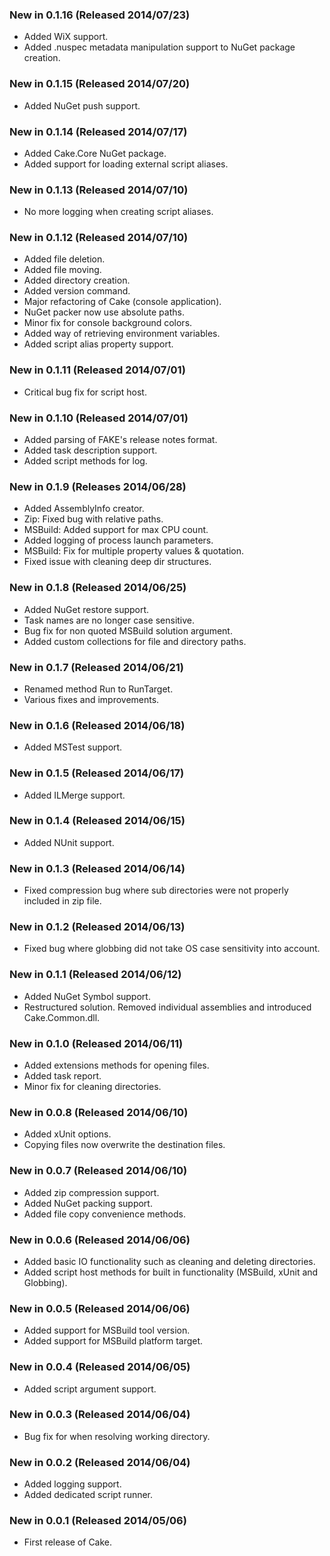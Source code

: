 ### New in 0.1.16 (Released 2014/07/23)
* Added WiX support.
* Added .nuspec metadata manipulation support to NuGet package creation.

### New in 0.1.15 (Released 2014/07/20)
* Added NuGet push support.

### New in 0.1.14 (Released 2014/07/17)
* Added Cake.Core NuGet package.
* Added support for loading external script aliases.

### New in 0.1.13 (Released 2014/07/10)
* No more logging when creating script aliases.

### New in 0.1.12 (Released 2014/07/10)
* Added file deletion.
* Added file moving.
* Added directory creation.
* Added version command.
* Major refactoring of Cake (console application).
* NuGet packer now use absolute paths.
* Minor fix for console background colors.
* Added way of retrieving environment variables.
* Added script alias property support.

### New in 0.1.11 (Released 2014/07/01)
* Critical bug fix for script host.

### New in 0.1.10 (Released 2014/07/01)
* Added parsing of FAKE's release notes format.
* Added task description support.
* Added script methods for log.

### New in 0.1.9 (Releases 2014/06/28)
* Added AssemblyInfo creator.
* Zip: Fixed bug with relative paths.
* MSBuild: Added support for max CPU count.
* Added logging of process launch parameters.
* MSBuild: Fix for multiple property values & quotation.
* Fixed issue with cleaning deep dir structures.

### New in 0.1.8 (Released 2014/06/25)
* Added NuGet restore support.
* Task names are no longer case sensitive.
* Bug fix for non quoted MSBuild solution argument.
* Added custom collections for file and directory paths.

### New in 0.1.7 (Released 2014/06/21)
* Renamed method Run to RunTarget.
* Various fixes and improvements.

### New in 0.1.6 (Released 2014/06/18)
* Added MSTest support.

### New in 0.1.5 (Released 2014/06/17)
* Added ILMerge support.

### New in 0.1.4 (Released 2014/06/15)
* Added NUnit support.

### New in 0.1.3 (Released 2014/06/14)
* Fixed compression bug where sub directories were not properly included in zip file.

### New in 0.1.2 (Released 2014/06/13)
* Fixed bug where globbing did not take OS case sensitivity into account.

### New in 0.1.1 (Released 2014/06/12)
* Added NuGet Symbol support.
* Restructured solution. Removed individual assemblies and introduced Cake.Common.dll.

### New in 0.1.0 (Released 2014/06/11)
* Added extensions methods for opening files.
* Added task report.
* Minor fix for cleaning directories.

### New in 0.0.8 (Released 2014/06/10)
* Added xUnit options.
* Copying files now overwrite the destination files.

### New in 0.0.7 (Released 2014/06/10)
* Added zip compression support.
* Added NuGet packing support.
* Added file copy convenience methods.

### New in 0.0.6 (Released 2014/06/06)
* Added basic IO functionality such as cleaning and deleting directories.
* Added script host methods for built in functionality (MSBuild, xUnit and Globbing).

### New in 0.0.5 (Released 2014/06/06)
* Added support for MSBuild tool version.
* Added support for MSBuild platform target.

### New in 0.0.4 (Released 2014/06/05)
* Added script argument support.

### New in 0.0.3 (Released 2014/06/04)
* Bug fix for when resolving working directory.

### New in 0.0.2 (Released 2014/06/04)
* Added logging support.
* Added dedicated script runner.

### New in 0.0.1 (Released 2014/05/06)
* First release of Cake.